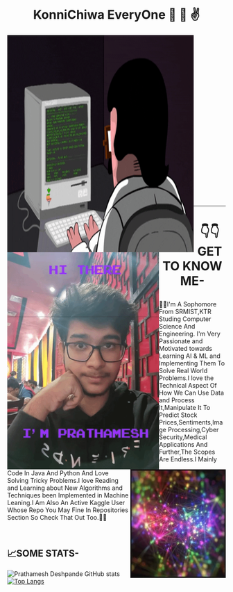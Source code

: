 # <div align="center" >KonniChiwa EveryOne :metal: :wave: :v: </div>
<p >
<img align="left" width="430" height="500" src="https://github.com/PrathameshDeshpande/PrathameshDeshpande/blob/master/giphy.gif">
<img align="left" width="350" height="500" src="https://github.com/PrathameshDeshpande/PrathameshDeshpande/blob/master/giphy (1).gif">
</p>

<br /><br /><br /><br /><br /><br /><br /><br /><br /><br /><br /><br /><br /><br /><br />
<p>
  <br />
  </p>
  <p>
  <br />
  </p>
    <p>
  <br />
  </p>
    <p>
  <br />
  </p>
<hr/>

# <div align="center" >:point_down::point_down:GET TO KNOW ME-</div><p ><img align="right" width="220" height="250" src="https://github.com/PrathameshDeshpande/PrathameshDeshpande/blob/master/200w.webp"></p>
:star2::star2:I'm A Sophomore From SRMIST,KTR Studing Computer Science And Engineering. I'm Very Passionate and Motivated towards Learning AI & ML and Implementing Them To Solve Real World Problems.I love the Technical Aspect Of How We Can Use Data and Process It,Manipulate It To Predict Stock Prices,Sentiments,Image Processing,Cyber Security,Medical Applications And Further,The Scopes Are Endless.I Mainly Code In Java And Python And Love Solving Tricky Problems.I love Reading and Learning about New Algorithms and Techniques been Implemented in Machine Leaning.I Am Also An Active Kaggle User Whose Repo You May Fine In Repositories Section So Check That Out Too.:star2::star2:

<p>
  <br />
  </p>
  
## 📈SOME STATS-
![Prathamesh Deshpande GitHub stats](https://github-readme-stats.vercel.app/api?username=PrathameshDeshpande&show_icons=true&theme=radical)[![Top Langs](https://github-readme-stats.vercel.app/api/top-langs/?username=PrathameshDeshpande&show_icons=true&theme=radical)](https://github.com/PrathameshDeshpande/github-readme-stats)




